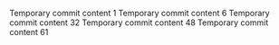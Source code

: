 Temporary commit content 1
Temporary commit content 6
Temporary commit content 32
Temporary commit content 48
Temporary commit content 61
